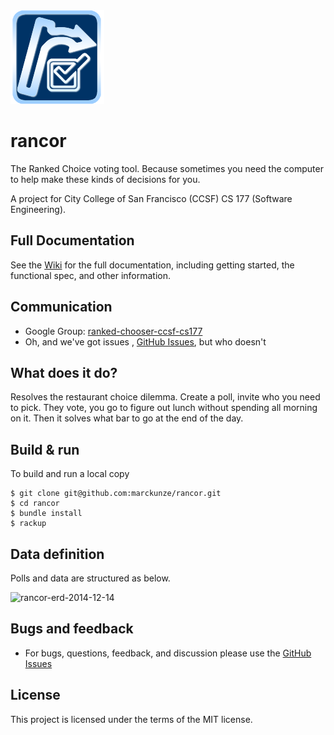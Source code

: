 <img src="https://raw.githubusercontent.com/marckunze/rancor/master/public/images/logo_cbg_150x150.png?token=AA_TUL6CQzXPGQZ6s5pscZk7ZSX8pAPtks5UmkZGwA%3D%3D">

# rancor
The Ranked Choice voting tool. Because sometimes you need the computer to help make these kinds of decisions for you.

A project for City College of San Francisco (CCSF) CS 177 (Software Engineering).

## Full Documentation
See the [Wiki](https://github.com/marckunze/rancor/wiki) for the full documentation, including getting started, the functional spec, and other information.

## Communication
* Google Group: [ranked-chooser-ccsf-cs177](groups.google.com/forum/#!forum/ranked-chooser-ccsf-cs177)
* Oh, and we've got issues , [GitHub Issues](https://github.com/marckunze/rancor/issues), but who doesn't

## What does it do?
Resolves the restaurant choice dilemma. Create a poll, invite who you need to pick. They vote, you go to figure out lunch without spending all morning on it. Then it solves what bar to go at the end of the day.

## Build & run
To build and run a local copy

```
$ git clone git@github.com:marckunze/rancor.git
$ cd rancor
$ bundle install
$ rackup
```
## Data definition
Polls and data are structured as below.

![rancor-erd-2014-12-14](https://cloud.githubusercontent.com/assets/1037136/5431373/847cc8f4-83dc-11e4-8022-785042604b7b.png)

## Bugs and feedback
* For bugs, questions, feedback, and discussion please use the [GitHub Issues](https://github.com/marckunze/rancor/issues)

## License
This project is licensed under the terms of the MIT license.
